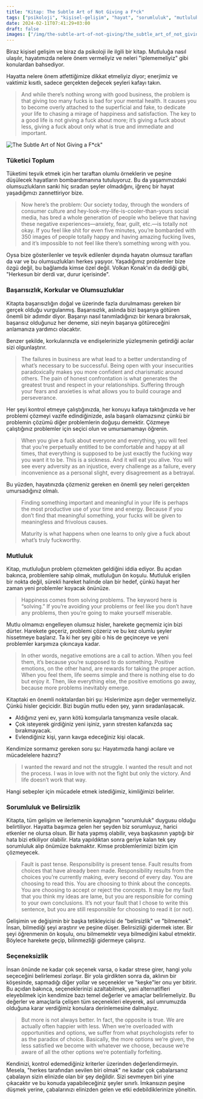 ```yaml
---
title: "Kitap: The Subtle Art of Not Giving a F*ck"
tags: ["psikoloji", "kişisel-gelişim", "hayat", "sorumluluk", "mutluluk", "mücadele", "başarı", "hedef"]
date: 2024-02-11T07:41:29+03:00
draft: false
images: ["/img/the-subtle-art-of-not-giving/the_subtle_art_of_not_giving.jpg"]
---
```


Biraz kişisel gelişim ve biraz da psikoloji ile ilgili bir kitap.
Mutluluğa nasıl ulaşılır, hayatımızda nelere önem vermeliyiz ve neleri "iplememeliyiz" gibi konulardan bahsediyor.

Hayatta nelere önem atfettiğimize dikkat etmeliyiz diyor; enerjimiz ve vaktimiz kısıtlı, sadece gerçekten değecek şeyleri kafayı takın.

> And while there’s nothing wrong with good business, the problem is that giving too many fucks is bad for your mental health. It causes you to become overly attached to the superficial and fake, to dedicate your life to chasing a mirage of happiness and satisfaction. The key to a good life is not giving a fuck about more; it’s giving a fuck about less, giving a fuck about only what is true and immediate and important.

![The Subtle Art of Not Giving a F*ck"][1]

### Tüketici Toplum

Tüketimi teşvik etmek için her taraftan olumlu örneklerin ve peşine düşülecek hayatların bombardımanına tutuluyoruz.
Bu da yaşamımızdaki olumsuzlukların sanki hiç sıradan şeyler olmadığını, iğrenç bir hayat yaşadığımızı zannettiriyor bize.

> Now here’s the problem: Our society today, through the wonders of consumer culture and hey-look-my-life-is-cooler-than-yours social media, has bred a whole generation of people who believe that having these negative experiences—anxiety, fear, guilt, etc.—is totally not okay.
> If you feel like shit for even five minutes, you’re bombarded with 350 images of people totally happy and having amazing fucking lives, and it’s impossible to not feel like there’s something wrong with you.

Oysa bize gösterilenler ve teşvik edilenler dışında hayatın olumsuz tarafları da var ve bu olumsuzlukları herkes yaşıyor.
Yaşadığımız problemler bize özgü değil, bu bağlamda kimse özel değil.
Volkan Konak'ın da dediği gibi, "Herkesun bir derdi var, durur içerisinde".

### Başarısızlık, Korkular ve Olumsuzluklar

Kitapta başarısızlığın doğal ve üzerinde fazla durulmaması gereken bir gerçek olduğu vurgulanmış.
Başarısızlık, aslında bizi başarıya götüren önemli bir adımdır diyor.
Başarıyı nasıl tanımladığınızı bir kenara bırakırsak, başarısız olduğunuz her deneme, sizi neyin başarıya götüreceğini anlamanıza yardımcı olacaktır.

Benzer şekilde, korkularınızla ve endişelerinizle yüzleşmenin getirdiği acılar sizi olgunlaştırır.

> The failures in business are what lead to a better understanding of what’s necessary to be successful. Being open with your insecurities paradoxically makes you more confident and charismatic around others. The pain of honest confrontation is what generates the greatest trust and respect in your relationships. Suffering through your fears and anxieties is what allows you to build courage and perseverance.

Her şeyi kontrol etmeye çalıştığınızda, her konuyu kafaya taktığınızda ve her problemi çözmeyi vazife edindiğinizde, asla başarılı olamazsınız çünkü bir problemin çözümü diğer problemlerin doğuşu demektir.
Çözmeye çalıştığınız problemler için seçici olun ve umursamamayı öğrenin.

> When you give a fuck about everyone and everything, you will feel that you’re perpetually entitled to be comfortable and happy at all times, that everything is supposed to be just exactly the fucking way you want it to be. This is a sickness. And it will eat you alive. You will see every adversity as an injustice, every challenge as a failure, every inconvenience as a personal slight, every disagreement as a betrayal.

Bu yüzden, hayatınızda çözmeniz gereken en önemli şey neleri gerçekten umursadığınız olmalı.

> Finding something important and meaningful in your life is perhaps the most productive use of your time and energy. Because if you don’t find that meaningful something, your fucks will be given to meaningless and frivolous causes.
> 
> Maturity is what happens when one learns to only give a fuck about what’s truly fuckworthy.

### Mutluluk

Kitap, mutluluğun problem çözmekten geldiğini iddia ediyor.
Bu açıdan bakınca, problemlere sahip olmak, mutluluğun ön koşulu.
Mutluluk erişilen bir nokta değil, sürekli hareket halinde olan bir hedef, çünkü hayat her zaman yeni problemler koyacak önünüze.

> Happiness comes from solving problems. The keyword here is “solving.” If you’re avoiding your problems or feel like you don’t have any problems, then you’re going to make yourself miserable.

Mutlu olmamızı engelleyen olumsuz hisler, harekete geçmemiz için bizi dürter.
Harekete geçeriz, problemi çözeriz ve bu kez olumlu şeyler hissetmeye başlarız.
Ta ki her şey gibi o his de geçinceye ve yeni problemler karşımıza çıkıncaya kadar.

> In other words, negative emotions are a call to action. When you feel them, it’s because you’re supposed to do something. Positive emotions, on the other hand, are rewards for taking the proper action. When you feel them, life seems simple and there is nothing else to do but enjoy it. Then, like everything else, the positive emotions go away, because more problems inevitably emerge.

Kitaptaki en önemli noktalardan biri şu: Hislerimize aşırı değer vermemeliyiz.
Çünkü hisler geçicidir.
Bizi bugün mutlu eden şey, yarın sıradanlaşacak.

- Aldığınız yeni ev, yarın kötü komşularla tanışmanıza vesile olacak.
- Çok isteyerek girdiğiniz yeni işiniz, yarın stresten kafanızda saç bırakmayacak.
- Evlendiğiniz kişi, yarın kavga edeceğiniz kişi olacak.

Kendimize sormamız gereken soru şu: Hayatımızda hangi acılare ve mücadelelere hazırız?

> I wanted the reward and not the struggle. I wanted the result and not the process. I was in love with not the fight but only the victory. And life doesn’t work that way.

Hangi sebepler için mücadele etmek istediğimiz, kimliğimizi belirler.

### Sorumluluk ve Belirsizlik

Kitapta, tüm gelişim ve ilerlemenin kaynağının "sorumluluk" duygusu olduğu belirtiliyor.
Hayatta başımıza gelen her şeyden biz sorumluyuz, harici etkenler ne olursa olsun.
Bir hata yapmış olabilir, veya başkasının yaptığı bir hata bizi etkiliyor olabilir.
Hata yapıldıktan sonra geriye kalan tek şey sorumluluk alıp önümüze bakmaktır.
Kimse problemlerimizi bizim için çözmeyecek.

> Fault is past tense. Responsibility is present tense. Fault results from choices that have already been made. Responsibility results from the choices you’re currently making, every second of every day. You are choosing to read this. You are choosing to think about the concepts. You are choosing to accept or reject the concepts. It may be my fault that you think my ideas are lame, but you are responsible for coming to your own conclusions. It’s not your fault that I chose to write this sentence, but you are still responsible for choosing to read it (or not).

Gelişimin ve değişimin bir başka tetikleyicisi de "belirsizlik" ve "bilmemek".
İnsan, bilmediği şeyi araştırır ve peşine düşer.
Belirsizliği gidermek ister.
Bir şeyi öğrenmenin ön koşulu, onu bilmemektir veya bilmediğini kabul etmektir.
Böylece harekete geçip, bilinmezliği gidermeye çalışırız.

### Seçeneksizlik

İnsan önünde ne kadar çok seçenek varsa, o kadar strese girer, hangi yolu seçeceğini belirlemesi zorlaşır.
Bir yola girdikten sonra da, aklının bir köşesinde, sapmadığı diğer yollar ve seçenekler ve "keşke"ler onu yer bitirir.
Bu açıdan bakınca, seçeneklerinizi azaltabilmek, yani alternatifleri eleyebilmek için kendimize bazı temel değerler ve amaçlar belirlemeliyiz.
Bu değerler ve amaçlarla çelişen tüm seçenekleri eleyerek, asıl umrumuzda olduğuna karar verdiğimiz konulara derinlemesine dalmalıyız.

> But more is not always better. In fact, the opposite is true. We are actually often happier with less. When we’re overloaded with opportunities and options, we suffer from what psychologists refer to as the paradox of choice. Basically, the more options we’re given, the less satisfied we become with whatever we choose, because we’re aware of all the other options we’re potentially forfeiting.

Kendinizi, kontrol edemediğiniz kriterler üzerinden değerlendirmeyin.
Mesela, "herkes tarafından sevilen biri olmak" ne kadar çok çabalarsanız çabalayın sizin elinizde olan bir şey değildir.
Sizi sevmeyen biri yine çıkacaktır ve bu konuda yapabileceğiniz şeyler sınırlı.
İmkansızın peşine düşmek yerine, çabalarınızı elinizden gelen ve etki edebildiklerinize yöneltin.

[1]: /img/the-subtle-art-of-not-giving/the_subtle_art_of_not_giving.jpg
